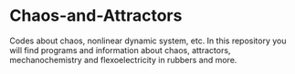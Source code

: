# Chaos-and-Attractors
Codes about chaos, nonlinear dynamic system, etc.
In this repository you will find programs and information about chaos, attractors, mechanochemistry and flexoelectricity in rubbers and more.
